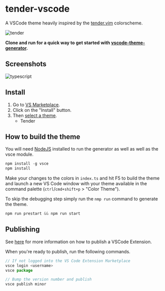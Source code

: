 # tender-vscode

A VSCode theme heavily inspired by the [tender.vim](https://github.com/jacoborus/tender.vim) colorscheme.

![tender](https://cloud.githubusercontent.com/assets/829859/18413534/f7cb472c-77aa-11e6-86bf-9c790aadd2df.png)

**Clone and run for a quick way to get started with [vscode-theme-generator](https://github.com/Tyriar/vscode-theme-generator).**

## Screenshots

![typescript](https://user-images.githubusercontent.com/1039098/134945798-23308797-b4dc-4773-ba0f-789cf51ce024.png)

## Install

1. Go to [VS
   Marketplace](https://marketplace.visualstudio.com/items?itemName=jmreicha.tender).
2. Click on the "Install" button.
3. Then [select a
   theme](https://code.visualstudio.com/docs/getstarted/themes#_selecting-the-color-theme).
    * Tender

## How to build the theme

You will need [NodeJS](https://nodejs.org/en/) installed to run the generator as
well as well as the vsce module.

```js
npm install -g vsce
npm install
```

Make your changes to the colors in `index.ts` and hit F5 to build the theme and
launch a new VS Code window with your theme available in the command palette
(`ctrl`/`cmd+shift+p` > "Color Theme").

To skip the debugging step simply run the `nmp run` command to generate the
theme.

```js
npm run prestart && npm run start
```

## Publishing

See
[here](https://code.visualstudio.com/api/working-with-extensions/publishing-extension)
for more information on how to publish a VSCode Extension.

When you're ready to publish, run the following commands.

```js
// If not logged into the VS Code Extension Marketplace
vsce login <username>
vsce package
```

```js
// Bump the version number and publish
vsce publish minor
```
